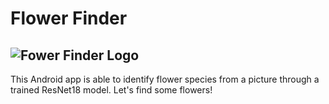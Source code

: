 # Flower Finder
![Fower Finder Logo](https://people.ucsc.edu/~jwang402/page_resources/img/flowerfinder.png)
---
This Android app is able to identify flower species from a picture through a trained ResNet18 model.
Let's find some flowers!
